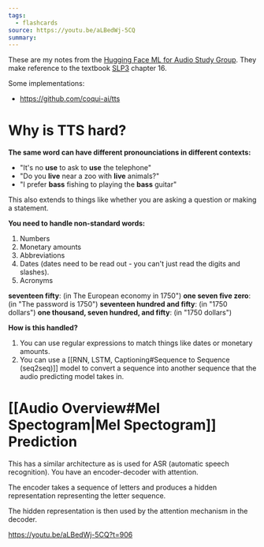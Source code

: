 ```yaml
---
tags:
  - flashcards
source: https://youtu.be/aLBedWj-5CQ
summary:
---
```

These are my notes from the [Hugging Face ML for Audio Study Group](https://youtu.be/aLBedWj-5CQ). They make reference to the textbook [SLP3](https://web.stanford.edu/~jurafsky/slp3/) chapter 16.

Some implementations:
- https://github.com/coqui-ai/tts

# Why is TTS hard?
**The same word can have different pronounciations in different contexts:**
- "It's no **use** to ask to **use** the telephone"
- "Do you **live** near a zoo with **live** animals?"
- "I prefer **bass** fishing to playing the **bass** guitar"

This also extends to things like whether you are asking a question or making a statement.

**You need to handle non-standard words:**
1. Numbers
2. Monetary amounts
3. Abbreviations
4. Dates (dates need to be read out - you can't just read the digits and slashes).
5. Acronyms

**seventeen fifty**: (in The European economy in 1750")
**one seven five zero**: (in "The password is 1750")
**seventeen hundred and fifty**: (in "1750 dollars")
**one thousand, seven hundred, and fifty**: (in "1750 dollars")

**How is this handled?**
1. You can use regular expressions to match things like dates or monetary amounts.
2. You can use a [[RNN, LSTM, Captioning#Sequence to Sequence (seq2seq)]] model to convert a sequence into another sequence that the audio predicting model takes in.

# [[Audio Overview#Mel Spectogram|Mel Spectogram]] Prediction
This has a similar architecture as is used for ASR (automatic speech recognition). You have an encoder-decoder with attention.

The encoder takes a sequence of letters and produces a hidden representation representing the letter sequence.

The hidden representation is then used by the attention mechanism in the decoder.

https://youtu.be/aLBedWj-5CQ?t=906